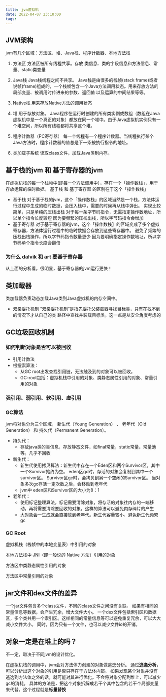 ```yaml
---
title: jvm虚拟机
date: 2022-04-07 23:10:00
tags:
---
```


## JVM架构

jvm有几个区域：方法区、堆、Java栈、程序计数器、本地方法栈

1. 方法区
方法区被所有线程共享。存放 类信息、类的字段信息和方法信息、常量、static类变量

2. Java栈
Java栈线程之间不共享。
Java栈是由很多的栈帧(stack frame)或者说帧(frame)组成的，一个栈帧包含一个Java方法调用状态。用来存放方法的局部变量、被调用时传进来的参数、返回值 以及运算的中间结果等等。

3. Native栈
用来存放Native方法的调用状态

4. 堆
用于存放对象。 Java程序在运行时创建的所有类实例或数组（数组在Java虚拟机中是一个真正的对象）都放在同一个堆中。由于Java虚拟机实例只有一个堆空间，所以所有线程都将共享这个堆。

5. 程序计数器（PC寄存器）
每一个线程有一个程序计数器。当线程执行某个Java方法时，程序计数器的值总是下一条被执行指令的地址。

6. 类加载子系统
读取class文件，加载Java类到内存。

## 基于栈的jvm 和 基于寄存器的jvm

在虚拟机栈的每一个栈帧中(即每一个方法调用中），存在一个「操作数栈」，用于存放运算的临时数据。
基于栈 和 基于寄存器 的区别在于这个「操作数栈」
* 基于栈
对于基于栈的jvm，这个「操作数栈」的区域当然是一个栈，方法体运行过程中生成的临时数据，会压入栈中，需要的时候再从栈中弹出。
实现比较简单，只是单纯的压栈出栈
对于每一条字节码指令，无需指定操作数地址，所以单个指令长度较短
因为要频繁的压栈出栈，所以字节码指令会增加
* 基于寄存器
对于基于寄存器的jvm，这个「操作数栈】的区域变成了多个虚拟寄存器，方法体运行过程中的临时数据会存放到这些寄存器中。
避免了频繁的压栈出栈操作，所以字节码指令数量更少
因为要明确指定操作数地址，所以字节码单个指令长度会翻倍

### 为什么 dalvik 和 art 要基于寄存器

从上面的分析看，很明显，基于寄存器的jvm运行更快！


## 类加载器
类加载器负责动态加载Java类到Java虚拟机的内存空间中。

* 双亲委托机制
“双亲委托机制”是指先委托父装载器寻找目标类，只有在找不到的情况下才从自己的类 路径中查找并装载目标类。这一点是从安全角度考虑的

## GC垃圾回收机制

### 如何判断对象是否可以被回收
* 引用计数法
* 根搜索算法：
  * 从GC root出发查找引用链，无法触及到的对象可以被回收。 
  * GC-root包括：虚拟机栈中引用的对象、类静态属性引用的对象、常量引用的对象

### 强引用、弱引用、软引用、虚引用

### GC算法
jvm将对象分为三个区域， 新生代（Young Generation） 、 老年代（Old Generation） 和 持久代（Permanent Generation）。
* 持久代：
  * 存放java类的类信息，存放静态文件，如final常量，static常量，常量池等。几乎不回收
* 新生代：
  * 新生代使用拷贝算法：新生代中存在一个Eden区和两个Survivor区，其中一个Survivor始终为空。 eden区gc时，存活的对象会复制到其中一个survivor区。 Survivor区gc时，会拷贝到另一个空闲的Survivor区。 当对象多次gc存活一定次数之后，会移动到老年代
  * jvm中 eden区和Survivor区的大小为8：1
* 老年代：
  * 使用标记整理算法。标记需要清除对象，将存活的对象往内存的一端移动，再将需要清除要回收的对象。这样的算法可以避免内存碎片的产生
  * 大对象会一生成就会直接放到老年代。新生代容量较小，避免新生代频繁gc

### GC Root
虚拟机栈（栈帧中的本地变量表）中引用的对象

本地方法栈中 JNI（即一般说的 Native 方法）引用的对象

方法区中类静态属性引用的对象

方法区中常量引用的对象


## jar文件和dex文件的差异

一个jar文件包含多个class文件，不同的class文件之间没有关联。 如果有相同的常量信息等数据，会产生冗余，增大文件大小。
一个dex文件包括索引区和数据区，多个类共用一个索引区。这样相同的常量信息等可以避免重复冗余，可以大大减小文件大小。 同时，因为只有一个文件，也可以减少文件io的开销。 


## 对象一定是在堆上的吗？ 

不一定，取决于不同jvm的设计优化。

在虚拟机栈的调用中，jvm会对方法体力创建的对象做逃逸分析。 通过**逃逸分析**，可以分析出这个对象的引用是否只存在于方法体内部。
如果发现某个对象并没有逃逸到方法体之外的话，就可能对其进行优化。不会将对象分配到堆上，可以减少gc的消耗。
具体的方法是，把这个对象拆解成若干个其中包含的若干个局部变量来代替。这个过程就是**标量替换**

